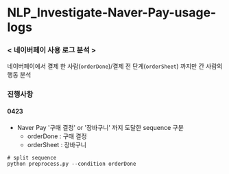 # NLP_Investigate-Naver-Pay-usage-logs

### < 네이버페이 사용 로그 분석 >  
네이버페이에서 결제 한 사람(`orderDone`)/결제 전 단계(`orderSheet`) 까지만 간 사람의 행동 분석


### 진행사항
#### 0423
* Naver Pay '구매 결정' or '장바구니' 까지 도달한 sequence 구분
  * orderDone : 구매 결정  
  * orderSheet : 장바구니
```
# split sequence
python preprocess.py --condition orderDone
```
